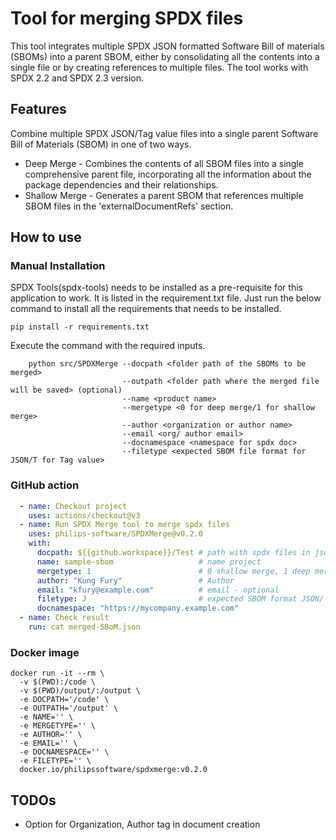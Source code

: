 # Tool for merging SPDX files

This tool integrates multiple SPDX JSON formatted Software Bill of materials (SBOMs) into a parent SBOM, either by consolidating all the contents into a single file or by creating references to multiple files.
The tool works with SPDX 2.2 and SPDX 2.3 version.

## Features

Combine multiple SPDX JSON/Tag value files into a single parent Software Bill of Materials (SBOM) in one of two ways.

- Deep Merge - Combines the contents of all SBOM files into a single comprehensive parent file, incorporating all the information about the package dependencies and their relationships.
- Shallow Merge - Generates a parent SBOM that references multiple SBOM files in the 'externalDocumentRefs' section.

## How to use

### Manual Installation

SPDX Tools(spdx-tools) needs to be installed as a pre-requisite for this application to work. It is listed in the requirement.txt file.
Just run the below command to install all the requirements that needs to be installed.

```shell
pip install -r requirements.txt
```

Execute the command with the required inputs.
  
```shell
    python src/SPDXMerge --docpath <folder path of the SBOMs to be merged>
                         --outpath <folder path where the merged file will be saved> (optional)
                         --name <product name>
                         --mergetype <0 for deep merge/1 for shallow merge>
                         --author <organization or author name>
                         --email <org/ author email>
                         --docnamespace <namespace for spdx doc>
                         --filetype <expected SBOM file format for JSON/T for Tag value>
```

### GitHub action

```yml
  - name: Checkout project
    uses: actions/checkout@v3
  - name: Run SPDX Merge tool to merge spdx files 
    uses: philips-software/SPDXMerge@v0.2.0
    with:
      docpath: ${{github.workspace}}/Test # path with spdx files in json
      name: sample-sbom                   # name project
      mergetype: 1                        # 0 shallow merge, 1 deep merge defaults 1
      author: "Kung Fury"                 # Author
      email: "kfury@example.com"          # email - optional
      filetype: J                         # expected SBOM format JSON/ tag value format , defaults to J
      docnamespace: "https://mycompany.example.com"
  - name: Check result
    run: cat merged-SBoM.json
```

### Docker image

```shell
docker run -it --rm \
  -v $(PWD):/code \
  -v $(PWD)/output/:/output \
  -e DOCPATH='/code' \
  -e OUTPATH='/output' \
  -e NAME='' \
  -e MERGETYPE='' \
  -e AUTHOR='' \
  -e EMAIL='' \
  -e DOCNAMESPACE='' \
  -e FILETYPE='' \
  docker.io/philipssoftware/spdxmerge:v0.2.0
```

## TODOs

- Option for Organization, Author tag in document creation
